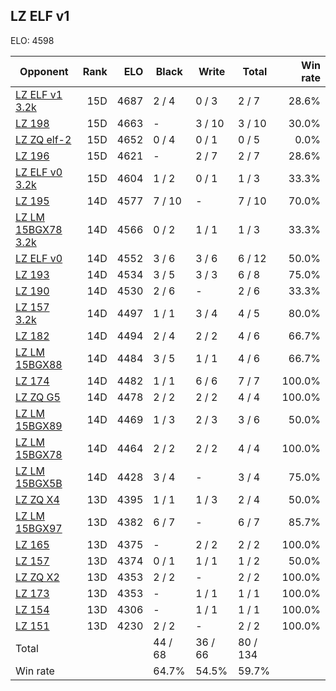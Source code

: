 ## LZ ELF v1 ##

ELO: 4598

Opponent | Rank | ELO | Black | Write | Total | Win rate
---------|-----:|----:|-------|-------|-------|-------:
[LZ ELF v1 3.2k](LZ%20ELF%20v1%203.2k.md) | 15D | 4687 | 2 / 4 | 0 / 3 | 2 / 7 | 28.6%
[LZ 198](LZ%20198.md) | 15D | 4663 | - | 3 / 10 | 3 / 10 | 30.0%
[LZ ZQ elf-2](LZ%20ZQ%20elf-2.md) | 15D | 4652 | 0 / 4 | 0 / 1 | 0 / 5 | 0.0%
[LZ 196](LZ%20196.md) | 15D | 4621 | - | 2 / 7 | 2 / 7 | 28.6%
[LZ ELF v0 3.2k](LZ%20ELF%20v0%203.2k.md) | 15D | 4604 | 1 / 2 | 0 / 1 | 1 / 3 | 33.3%
[LZ 195](LZ%20195.md) | 14D | 4577 | 7 / 10 | - | 7 / 10 | 70.0%
[LZ LM 15BGX78 3.2k](LZ%20LM%2015BGX78%203.2k.md) | 14D | 4566 | 0 / 2 | 1 / 1 | 1 / 3 | 33.3%
[LZ ELF v0](LZ%20ELF%20v0.md) | 14D | 4552 | 3 / 6 | 3 / 6 | 6 / 12 | 50.0%
[LZ 193](LZ%20193.md) | 14D | 4534 | 3 / 5 | 3 / 3 | 6 / 8 | 75.0%
[LZ 190](LZ%20190.md) | 14D | 4530 | 2 / 6 | - | 2 / 6 | 33.3%
[LZ 157 3.2k](LZ%20157%203.2k.md) | 14D | 4497 | 1 / 1 | 3 / 4 | 4 / 5 | 80.0%
[LZ 182](LZ%20182.md) | 14D | 4494 | 2 / 4 | 2 / 2 | 4 / 6 | 66.7%
[LZ LM 15BGX88](LZ%20LM%2015BGX88.md) | 14D | 4484 | 3 / 5 | 1 / 1 | 4 / 6 | 66.7%
[LZ 174](LZ%20174.md) | 14D | 4482 | 1 / 1 | 6 / 6 | 7 / 7 | 100.0%
[LZ ZQ G5](LZ%20ZQ%20G5.md) | 14D | 4478 | 2 / 2 | 2 / 2 | 4 / 4 | 100.0%
[LZ LM 15BGX89](LZ%20LM%2015BGX89.md) | 14D | 4469 | 1 / 3 | 2 / 3 | 3 / 6 | 50.0%
[LZ LM 15BGX78](LZ%20LM%2015BGX78.md) | 14D | 4464 | 2 / 2 | 2 / 2 | 4 / 4 | 100.0%
[LZ LM 15BGX5B](LZ%20LM%2015BGX5B.md) | 14D | 4428 | 3 / 4 | - | 3 / 4 | 75.0%
[LZ ZQ X4](LZ%20ZQ%20X4.md) | 13D | 4395 | 1 / 1 | 1 / 3 | 2 / 4 | 50.0%
[LZ LM 15BGX97](LZ%20LM%2015BGX97.md) | 13D | 4382 | 6 / 7 | - | 6 / 7 | 85.7%
[LZ 165](LZ%20165.md) | 13D | 4375 | - | 2 / 2 | 2 / 2 | 100.0%
[LZ 157](LZ%20157.md) | 13D | 4374 | 0 / 1 | 1 / 1 | 1 / 2 | 50.0%
[LZ ZQ X2](LZ%20ZQ%20X2.md) | 13D | 4353 | 2 / 2 | - | 2 / 2 | 100.0%
[LZ 173](LZ%20173.md) | 13D | 4353 | - | 1 / 1 | 1 / 1 | 100.0%
[LZ 154](LZ%20154.md) | 13D | 4306 | - | 1 / 1 | 1 / 1 | 100.0%
[LZ 151](LZ%20151.md) | 13D | 4230 | 2 / 2 | - | 2 / 2 | 100.0%
Total | | | 44 / 68 | 36 / 66 | 80 / 134 | 
Win rate| | | 64.7% | 54.5% | 59.7% | 
